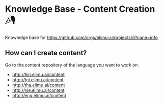 # Knowledge Base - Content Creation 🎶🎙️

Knowledge base for https://github.com/orgs/elimu-ai/projects/6?pane=info

## How can I create content?

Go to the content repository of the language you want to work on:
* http://hin.elimu.ai/content
* http://tgl.elimu.ai/content
* http://tha.elimu.ai/content
* http://vie.elimu.ai/content
* http://eng.elimu.ai/content
